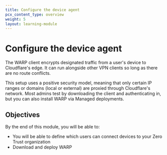 ```yaml
---
title: Configure the device agent
pcx_content_type: overview
weight: 5
layout: learning-module
---
```


# Configure the device agent

The WARP client encrypts designated traffic from a user's device to Cloudflare's edge. It can run alongside other VPN clients so long as there are no route conflicts.

This setup uses a positive security model, meaning that only certain IP ranges or domains (local or external) are proxied through Cloudflare's network. Most admins test by downloading the client and authenticating in, but you can also install WARP via Managed deployments.

## Objectives

By the end of this module, you will be able to:

- You will be able to define which users can connect devices to your Zero Trust organization
- Download and deploy WARP
